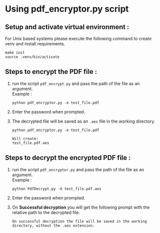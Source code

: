 # Using pdf_encryptor.py script

## Setup and activate virtual environment :
For Unix based systems please execute the following command to create venv and install requirements.
```
make init
source .venv/bin/activate
```

## Steps to encrypt the PDF file :

1. run the script `pdf_encrypt.py` and pass the path of the file as an argument.  
Example :  
    ```
    python pdf_encryptor.py -e test_file.pdf
    ```

2. Enter the password when prompted.  

3. The decrypted file will be saved as an `.aes` file in the working directory.
    ```
    python pdf_encryptor.py -e test_file.pdf

    Will create:
    test_file.pdf.aes
    ```

## Steps to decrypt the encrypted PDF file : 

1. run the script `pdf_encryptor.py` and pass the path of the file as an argument.  
Example :  
    ```
    python PdfDecrypt.py -d test_file.pdf.aes
    ```

2. Enter the password when prompted.  

3. On __Successful decryption__ you will get the following prompt with the relative path to the decrypted file.
    ```
    On successful decryption the file will be saved in the working directory, without the .aes extension.
    ```
